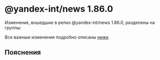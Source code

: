 # @yandex-int/news 1.86.0

<!-- ЧЕЛОВЕЧЕСКОЕ ВСТУПЛЕНИЕ -->

Изменения, вошедшие в релиз @yandex-int/news 1.86.0, разделены на группы:

Все важные изменения подробно описаны [ниже](#Пояснения).

## Пояснения

